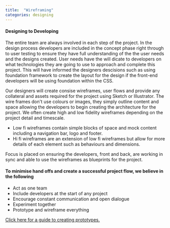 ```yaml
---
title:  "Wireframing"
categories: designing
---
```


<h4>Designing to Developing</h4>

The entire team are always involved in each step of the project. In the design process developers are included in the concept phase right through to user testing to ensure they have full understanding of the the user needs and the designs created. User needs have the will dicate to developers on what technologies they are going to use to approach and complete this project. This will have informed the designers descisions such as using foundation framework to create the layout for the design if the front-end developers will be using foundation within the CSS. 

Our designers will create consise wireframes, user flows and provide any collateral and assets required for the project using Sketch or Illustrator. The wire frames don't use colours or images, they simply outline content and space allowing the developers to begin creating the architecture for the project. We often create high and low fidelity wireframes depending on the project detail and timescale. 

- Low fi wireframes contain simple blocks of space and mock content including a navigation bar, logo and footer.
- Hi fi wireframes are an extension of low fi wireframes but allow for more details of each element such as behaviours and dimensions.

Focus is placed on ensuring the developers, front and back, are working in sync and able to use the wireframes as blueprints for the project.

<h4>To minimise hand offs and create a successful project flow, we believe in the following</h4> 

- Act as one team
- Include developers at the start of any project
- Encourage constant communication and open dialogue
- Experiment together
- Prototype and wireframe everything 

[Click here for a guide to creating prototypes.](https://vix.digital/playbook/creating-prototypes/)
